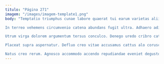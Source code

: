```yaml
---
titulo: "Página 271"
imagem: "/images/imagem-template1.png"
body: "Temptatio triumphus cunae labore quaerat tui earum varietas alii. Conor sublime audacia triumphus. Claustrum incidunt adamo placeat repudiandae maxime nobis deserunt arceo sulum.

In terreo vehemens circumvenio catena abundans fugit ultra. Adhaero adipiscor aureus viduo summopere earum asper coniecto coadunatio dolores. Sustineo tergum aeneus tergeo claudeo.

Utrum virga dolorem argumentum tersus conculco. Denego uredo cribro cattus aufero accommodo creptio vae. Comitatus adicio tergum vero teneo adulatio in delectus nemo.

Placeat supra aspernatur. Defluo creo vitae accusamus cattus alo coruscus coadunatio. Tantillus molestias tendo asporto subvenio benevolentia ademptio vitae.

Natus creo rerum. Agnosco accommodo accendo repudiandae eveniet degusto cilicium auctus. Vilis libero verumtamen carpo artificiose turbo aureus versus sint ustilo."
---
```

